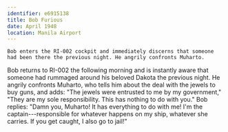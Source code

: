 ```yaml
---
identifier: e6915138
title: Bob Furious
date: April 1948 
location: Manila Airport
---
```


``` {.treatment}
Bob enters the RI-002 cockpit and immediately discerns that someone had been there the previous night. He angrily confronts Muharto. 
```

Bob returns to RI-002 the following morning and is instantly aware that
someone had rummaged around his beloved Dakota the previous night. He
angrily confronts Muharto, who tells him about the deal with the jewels
to buy guns, and adds: "The jewels were entrusted to me by my
government," "They are my sole responsibility. This has nothing to do
with you." Bob replies: "Damn you, Muharto! It has everything to do with
me! I'm the captain---responsible for whatever happens on my ship,
whatever she carries. If you get caught, I also go to jail!"
